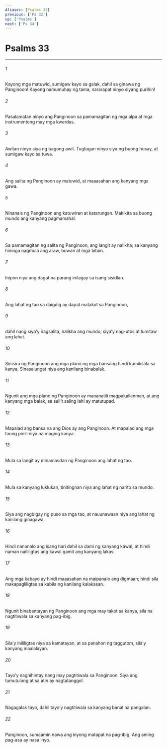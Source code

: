 ```yaml
---
Aliases: [Psalms 33]
previous: ['Ps 32']
up: ['Psalms']
next: ['Ps 34']
---
```

# Psalms 33

***






















###### 1 










Kayong mga matuwid, sumigaw kayo sa galak, dahil sa ginawa ng Panginoon! Kayong namumuhay ng tama, nararapat ninyo siyang purihin! 





















###### 2 










Pasalamatan ninyo ang Panginoon sa pamamagitan ng mga alpa at mga instrumentong may mga kwerdas. 





















###### 3 










Awitan ninyo siya ng bagong awit. Tugtugan ninyo siya ng buong husay, at sumigaw kayo sa tuwa. 





















###### 4 










Ang salita ng Panginoon ay matuwid, at maaasahan ang kanyang mga gawa. 





















###### 5 










Ninanais ng Panginoon ang katuwiran at katarungan. Makikita sa buong mundo ang kanyang pagmamahal. 





















###### 6 










Sa pamamagitan ng salita ng Panginoon, ang langit ay nalikha; sa kanyang hininga nagmula ang araw, buwan at mga bituin. 





















###### 7 










Inipon niya ang dagat na parang inilagay sa isang sisidlan. 





















###### 8 










Ang lahat ng tao sa daigdig ay dapat matakot sa Panginoon, 





















###### 9 










dahil nang siyaʼy nagsalita, nalikha ang mundo; siyaʼy nag-utos at lumitaw ang lahat. 





















###### 10 










Sinisira ng Panginoon ang mga plano ng mga bansang hindi kumikilala sa kanya. Sinasalungat niya ang kanilang binabalak. 





















###### 11 










Ngunit ang mga plano ng Panginoon ay mananatili magpakailanman, at ang kanyang mga balak, sa saliʼt saling lahi ay matutupad. 





















###### 12 










Mapalad ang bansa na ang Dios ay ang Panginoon. At mapalad ang mga taong pinili niya na maging kanya. 





















###### 13 










Mula sa langit ay minamasdan ng Panginoon ang lahat ng tao. 





















###### 14 










Mula sa kanyang luklukan, tinitingnan niya ang lahat ng narito sa mundo. 





















###### 15 










Siya ang nagbigay ng puso sa mga tao, at nauunawaan niya ang lahat ng kanilang ginagawa. 





















###### 16 










Hindi nananalo ang isang hari dahil sa dami ng kanyang kawal, at hindi naman naililigtas ang kawal gamit ang kanyang lakas. 





















###### 17 










Ang mga kabayo ay hindi maaasahan na maipanalo ang digmaan; hindi sila makapagliligtas sa kabila ng kanilang kalakasan. 





















###### 18 










Ngunit binabantayan ng Panginoon ang mga may takot sa kanya, sila na nagtitiwala sa kanyang pag-ibig. 





















###### 19 










Silaʼy inililigtas niya sa kamatayan, at sa panahon ng taggutom, silaʼy kanyang inaalalayan. 





















###### 20 










Tayoʼy naghihintay nang may pagtitiwala sa Panginoon. Siya ang tumutulong at sa atin ay nagtatanggol. 





















###### 21 










Nagagalak tayo, dahil tayoʼy nagtitiwala sa kanyang banal na pangalan. 





















###### 22 










Panginoon, sumaamin nawa ang inyong matapat na pag-ibig. Ang aming pag-asa ay nasa inyo.
